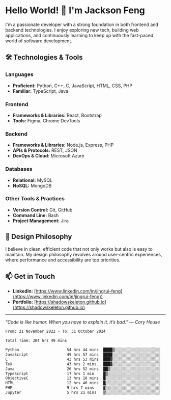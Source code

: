 # Hello World! 👋 I'm Jackson Feng

I'm a passionate developer with a strong foundation in both frontend and backend technologies. I enjoy exploring new tech, building web applications, and continuously learning to keep up with the fast-paced world of software development.

## 🛠 Technologies & Tools

### Languages
- **Proficient:** Python, C++, C, JavaScript, HTML, CSS, PHP
- **Familiar:** TypeScript, Java

### Frontend
- **Frameworks & Libraries:** React, Bootstrap
- **Tools:** Figma, Chrome DevTools

### Backend
- **Frameworks & Libraries:** Node.js, Express, PHP
- **APIs & Protocols:** REST, JSON
- **DevOps & Cloud:** Microsoft Azure

### Databases
- **Relational:** MySQL
- **NoSQL:** MongoDB

### Other Tools & Practices
- **Version Control:** Git, GitHub
- **Command Line:** Bash
- **Project Management:** Jira


## 🎨 Design Philosophy

I believe in clean, efficient code that not only works but also is easy to maintain. My design philosophy revolves around user-centric experiences, where performance and accessibility are top priorities.

## 📫 Get in Touch

- **LinkedIn:** [https://www.linkedin.com/in/jingrui-feng](https://www.linkedin.com/in/jingrui-feng))
- **Portfolio:** [https://shadowskeleton.github.io](https://shadowskeleton.github.io)

---

*“Code is like humor. When you have to explain it, it’s bad.” — Cory House*



<!--START_SECTION:waka-->

```txt
From: 21 November 2022 - To: 31 October 2024

Total Time: 304 hrs 49 mins

Python                     54 hrs 44 mins  ████▒░░░░░░░░░░░░░░░░░░░░   17.96 %
JavaScript                 49 hrs 57 mins  ████░░░░░░░░░░░░░░░░░░░░░   16.39 %
C                          43 hrs 53 mins  ███▓░░░░░░░░░░░░░░░░░░░░░   14.40 %
TeX                        43 hrs 2 mins   ███▓░░░░░░░░░░░░░░░░░░░░░   14.12 %
Java                       26 hrs 52 mins  ██▒░░░░░░░░░░░░░░░░░░░░░░   08.82 %
TypeScript                 17 hrs 1 min    █▒░░░░░░░░░░░░░░░░░░░░░░░   05.58 %
ObjectiveC                 13 hrs 18 mins  █░░░░░░░░░░░░░░░░░░░░░░░░   04.36 %
HTML                       12 hrs 46 mins  █░░░░░░░░░░░░░░░░░░░░░░░░   04.19 %
PHP                        9 hrs 7 mins    ▓░░░░░░░░░░░░░░░░░░░░░░░░   02.99 %
Jupyter                    5 hrs 21 mins   ▒░░░░░░░░░░░░░░░░░░░░░░░░   01.76 %
```

<!--END_SECTION:waka-->

